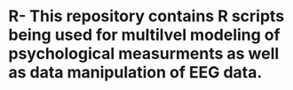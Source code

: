 # R- This repository contains R scripts being used for multilvel modeling of psychological measurments as well as data manipulation of EEG data.
